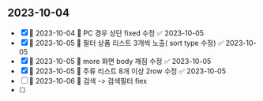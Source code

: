 

## 2023-10-04


- [x] 🛫 2023-10-04  🔼  PC 경우 상단 fixed 수정 ✅ 2023-10-05
- [x] 🛫 2023-10-05 🔼  필터 상품 리스트 3개씩 노출( sort  type 수정) ✅ 2023-10-05
- [x] 🛫 2023-10-05 🔼 more 화면 body 깨짐 수정 ✅ 2023-10-05
- [x] 🛫 2023-10-05 🔼  주류 리스트 8개 이상 2row 수정 ✅ 2023-10-05
- [ ] 🛫 2023-10-06 🔼  검색 -> 검색필터 fiex
- [ ] 